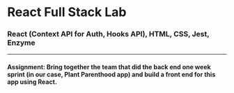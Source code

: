 # React Full Stack Lab

### React (Context API for Auth, Hooks API), HTML, CSS, Jest, Enzyme
___

#### Assignment: Bring together the team that did the back end one week sprint (in our case, Plant Parenthood app) and build a front end for this app using React. 

